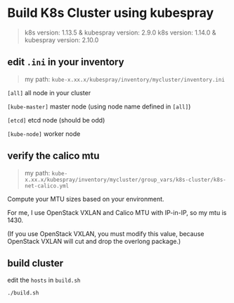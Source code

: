 # Build K8s Cluster using kubespray

>k8s version: 1.13.5 & kubespray version: 2.9.0
>k8s version: 1.14.0 & kubespray version: 2.10.0

## edit `.ini` in your inventory

>my path: `kube-x.xx.x/kubespray/inventory/mycluster/inventory.ini`

`[all]` all node in your cluster

`[kube-master]` master node (using node name defined in `[all]`)

`[etcd]` etcd node (should be odd)

`[kube-node]` worker node

## verify the calico mtu

>my path: `kube-x.xx.x/kubespray/inventory/mycluster/group_vars/k8s-cluster/k8s-net-calico.yml`

Compute your MTU sizes based on your environment.

For me, I use OpenStack VXLAN and Calico MTU with IP-in-IP, so my mtu is 1430.

(If you use OpenStack VXLAN, you must modify this value, because OpenStack VXLAN will cut and drop the overlong package.)

## build cluster

edit the `hosts` in `build.sh`

`./build.sh`

